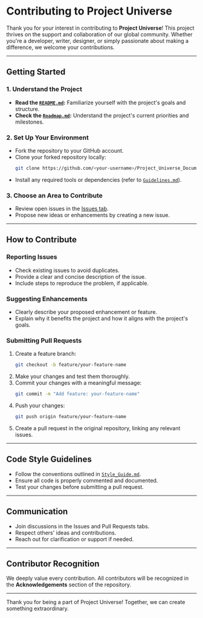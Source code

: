 # Contributing to Project Universe

Thank you for your interest in contributing to **Project Universe**! This project thrives on the support and collaboration of our global community. Whether you're a developer, writer, designer, or simply passionate about making a difference, we welcome your contributions.

---

## Getting Started

### 1. Understand the Project
- **Read the [`README.md`](README.md):** Familiarize yourself with the project's goals and structure.
- **Check the [`Roadmap.md`](Project_Universe/dev/roadmap.md):** Understand the project's current priorities and milestones.

### 2. Set Up Your Environment
- Fork the repository to your GitHub account.
- Clone your forked repository locally:
  ```bash
  git clone https://github.com/<your-username>/Project_Universe_Documentation.git
  ```
- Install any required tools or dependencies (refer to [`Guidelines.md`](./Tools/Guidelines.md)).

### 3. Choose an Area to Contribute
- Review open issues in the [Issues tab](https://github.com/Shaostoul/Project_Universe_Documentation/issues).
- Propose new ideas or enhancements by creating a new issue.

---

## How to Contribute

### Reporting Issues
- Check existing issues to avoid duplicates.
- Provide a clear and concise description of the issue.
- Include steps to reproduce the problem, if applicable.

### Suggesting Enhancements
- Clearly describe your proposed enhancement or feature.
- Explain why it benefits the project and how it aligns with the project's goals.

### Submitting Pull Requests
1. Create a feature branch:
   ```bash
   git checkout -b feature/your-feature-name
   ```
2. Make your changes and test them thoroughly.
3. Commit your changes with a meaningful message:
   ```bash
   git commit -m "Add feature: your-feature-name"
   ```
4. Push your changes:
   ```bash
   git push origin feature/your-feature-name
   ```
5. Create a pull request in the original repository, linking any relevant issues.

---

## Code Style Guidelines
- Follow the conventions outlined in [`Style_Guide.md`](./Docs/Development/Style_Guide.md).
- Ensure all code is properly commented and documented.
- Test your changes before submitting a pull request.

---

## Communication
- Join discussions in the Issues and Pull Requests tabs.
- Respect others' ideas and contributions.
- Reach out for clarification or support if needed.

---

## Contributor Recognition
We deeply value every contribution. All contributors will be recognized in the **Acknowledgements** section of the repository.

---

Thank you for being a part of Project Universe! Together, we can create something extraordinary.
